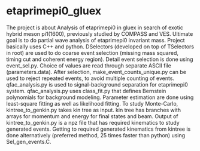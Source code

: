# etaprimepi0_gluex

The project is about Analysis of etaprimepi0 in gluex in search of exotic hybrid meson pi1(1600), previously studied by COMPASS and VES. Ultimate goal is to do partial wave analysis of etaprimepi0 invariant mass. Project basically uses C++ and python. DSelectors (developed on top of TSelectors in root) are used to do coarse event selection (missing mass squared, timing cut and coherent energy region). Detail event selection is done using event_sel.py. Choice of values are read through separate ASCII file (parameters.data). After selection, make_event_counts_unique.py can be used to reject repeated events, to avoid multiple counting of events. qfac_analysis.py is used to signal-background separation for etaprimepi0 system. qfac_analysis.py  uses class_fit.py that defines Bernstein polynomials for background modeling. Parameter estimation are done using least-square fitting as well as likelihood fitting. To study Monte-Carlo, kintree_to_genkin.py takes kin tree as input. kin tree has branches with  arrays for momentum and energy for final states and beam. Output of kintree_to_genkin.py  is a npz file that has required kinematics to study generated events. Getting to required generated kinematics from kintree is done alternatively (preferred method, 25 times faster than python) using Sel_gen_events.C.
